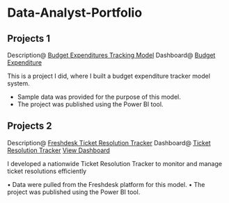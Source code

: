 # Data-Analyst-Portfolio

## Projects 1
Description@ [Budget Expenditures Tracking Model](./projects/budget-expenditures-tracking-model.md)
Dashboard@ [Budget Expenditure](./dashboards/Budget_Expenditure.png)

This is a project I did, where I built a budget expenditure tracker model system.

- Sample data was provided for the purpose of this model.
- The project was published using the Power BI tool.


## Projects 2
Description@ [Freshdesk Ticket Resolution Tracker](./projects/freshdesk-ticket-resolution-tracker.md)
Dashboard@ [Ticket Resolution Tracker](./dashboards/NERC.pdf)
[View Dashboard](file:///C:/Users/Jay's/Downloads/Project%202_NERC.pdf)

I developed a nationwide Ticket Resolution Tracker to monitor and manage ticket resolutions efficiently

•	Data were pulled from the Freshdesk platform for this model.
•	The project was published using the Power BI tool.



